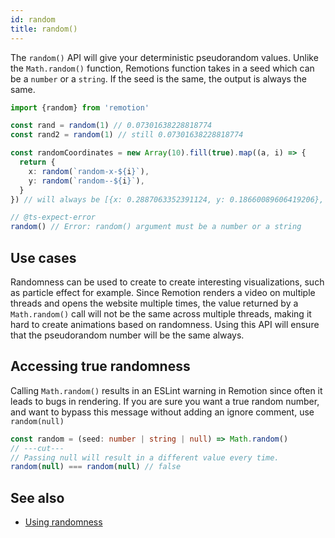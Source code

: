 ```yaml
---
id: random
title: random()
---
```


The `random()` API will give your deterministic pseudorandom values. Unlike the `Math.random()` function, Remotions function takes in a seed which can be a `number` or a `string`. If the seed is the same, the output is always the same.

```ts twoslash
import {random} from 'remotion'

const rand = random(1) // 0.07301638228818774
const rand2 = random(1) // still 0.07301638228818774

const randomCoordinates = new Array(10).fill(true).map((a, i) => {
  return {
    x: random(`random-x-${i}`),
    y: random(`random--${i}`),
  }
}) // will always be [{x: 0.2887063352391124, y: 0.18660089606419206}, ...]

// @ts-expect-error
random() // Error: random() argument must be a number or a string
```

## Use cases

Randomness can be used to create to create interesting visualizations, such as particle effect for example. Since Remotion renders a video on multiple threads and opens the website multiple times, the value returned by a `Math.random()` call will not be the same across multiple threads, making it hard to create animations based on randomness. Using this API will ensure that the pseudorandom number will be the same always.

## Accessing true randomness

Calling `Math.random()` results in an ESLint warning in Remotion since often it leads to bugs in rendering. If you are sure you want a true random number, and want to bypass this message without adding an ignore comment, use `random(null)`

```ts twoslash
const random = (seed: number | string | null) => Math.random()
// ---cut---
// Passing null will result in a different value every time.
random(null) === random(null) // false
```

## See also

- [Using randomness](/docs/using-randomness)
